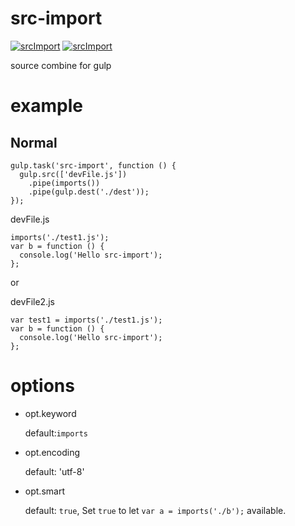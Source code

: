 src-import
==========

[![srcImport](http://img.shields.io/npm/v/src-import.svg)](https://www.npmjs.org/package/src-import)
[![srcImport](http://img.shields.io/npm/dm/src-import.svg)](https://www.npmjs.org/package/src-import)

source combine for gulp

# example
## Normal
```
gulp.task('src-import', function () {
  gulp.src(['devFile.js'])
    .pipe(imports())
    .pipe(gulp.dest('./dest'));
});
```

devFile.js
```
imports('./test1.js');
var b = function () {
  console.log('Hello src-import');
};
```
or

devFile2.js
```
var test1 = imports('./test1.js');
var b = function () {
  console.log('Hello src-import');
};
```


# options

- opt.keyword

  default:`imports`

- opt.encoding
  
  default: 'utf-8'

- opt.smart

  default: `true`, Set `true` to let `var a = imports('./b');` available.
